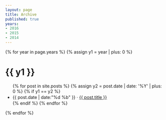 ```yaml
---
layout: page
title: Archive
published: true
years:
- 2016
- 2015
- 2014
---
```


{% for year in page.years %}
{% assign y1 = year | plus: 0 %}
# {{ y1 }}
<ul>
{% for post in site.posts %}
{% assign y2 = post.date | date: '%Y' | plus: 0 %}
{% if y1 == y2 %}
<li style="line-height:1.5em">{{ post.date | date:"%d %b" }} &middot; <a href="{{ post.url }}">{{ post.title }}</a></li>
{% endif %}
{% endfor %}
</ul>
{% endfor %}
